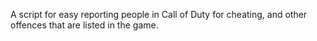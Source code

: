 A script for easy reporting people in Call of Duty for cheating, and other offences that are listed in the game.
